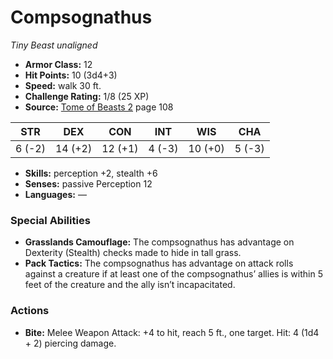# Compsognathus

*Tiny* *Beast* *unaligned*

- **Armor Class:** 12
- **Hit Points:** 10 (3d4+3)
- **Speed:** walk 30 ft.
- **Challenge Rating:** 1/8 (25 XP)
- **Source:** [Tome of Beasts 2](https://koboldpress.com/kpstore/product/tome-of-beasts-2-for-5th-edition) page 108

| STR | DEX | CON | INT | WIS | CHA |
| --- | --- | --- | --- | --- | --- |
| 6 (-2) | 14 (+2) | 12 (+1) | 4 (-3) | 10 (+0) | 5 (-3) |

- **Skills:** perception +2, stealth +6
- **Senses:** passive Perception 12
- **Languages:** —

### Special Abilities

- **Grasslands Camouflage:** The compsognathus has advantage on Dexterity (Stealth) checks made to hide in tall grass.
- **Pack Tactics:** The compsognathus has advantage on attack rolls against a creature if at least one of the compsognathus’ allies is within 5 feet of the creature and the ally isn’t incapacitated.

### Actions

- **Bite:** Melee Weapon Attack: +4 to hit, reach 5 ft., one target. Hit: 4 (1d4 + 2) piercing damage.


